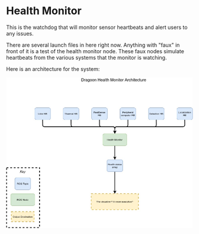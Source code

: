 # Health Monitor
This is the watchdog that will monitor sensor heartbeats and alert users to any issues. 

There are several launch files in here right now. Anything with "faux" in front of it is a test of the health monitor node. These faux nodes simulate heartbeats from the various systems that the monitor is watching. 

Here is an architecture for the system:

![DHM Architecture Diagram](doc/DHMA.jpg "Architecture Diagram")
